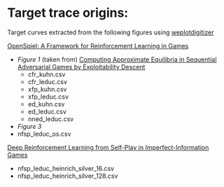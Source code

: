 # Target trace origins:
Target curves extracted from the following figures using [weplotdigitizer](https://automeris.io/WebPlotDigitizer/)

[OpenSpiel: A Framework for Reinforcement Learning in Games](https://arxiv.org/abs/1908.09453) 
- *Figure 1* (taken from) [Computing Approximate Equilibria in Sequential Adversarial Games by Exploitability Descent](https://arxiv.org/abs/1903.05614)
  - cfr_kuhn.csv
  - cfr_leduc.csv
  - xfp_kuhn.csv
  - xfp_leduc.csv
  - ed_kuhn.csv
  - ed_leduc.csv
  - nned_leduc.csv
 - *Figure 3*
  - nfsp_leduc_os.csv
  
[Deep Reinforcement Learning from Self-Play in Imperfect-Information Games](https://arxiv.org/abs/1603.01121)
- nfsp_leduc_heinrich_silver_16.csv
- nfsp_leduc_heinrich_silver_128.csv
